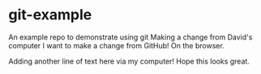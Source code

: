 # git-example
An example repo to demonstrate using git
Making a change from David's computer
I want to make a change from GitHub! On the browser.

Adding another line of text here via my computer! Hope this looks great.
